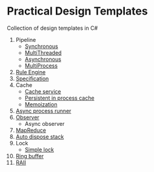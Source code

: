 # Practical Design Templates

Collection of design templates in C#

1. Pipeline
	- [Synchronous](src/DesignPatternsLibrary/Pipeline/Synchronous)
	- [MultiThreaded](src/DesignPatternsLibrary/Pipeline/MultiThreaded)
	- [Asynchronous](src/DesignPatternsLibrary/Pipeline/Asynchronous)
	- [MultiProcess](src/DesignPatternsLibrary/Pipeline/MultiProcess)
2. [Rule Engine](src/DesignPatternsLibrary/RuleEngine)
3. [Specification](src/DesignPatternsLibrary/Specification)
4. Cache
	- [Cache service](src/DesignPatternsLibrary/Cache/MemoryCacheService)
	- [Persistent in process cache](src/DesignPatternsLibrary/Cache/PersistentInProcessCache)
	- [Memoization](src/DesignPatternsLibrary/Cache/Memoization)
5. [Async process runner](src/DesignPatternsLibrary/ProcessRunner)
6. [Observer](src/DesignPatternsLibrary/Observer)
	- Async observer
7. [MapReduce](src/DesignPatternsLibrary/MapReduce)
8. [Auto dispose stack](src/DesignPatternsLibrary/Disposable/AutoDisposeStack.cs)
9. Lock
	- [Simple lock](src/DesignPatternsLibrary/Lock/SimpleLock)
10. [Ring buffer](src/DesignPatternsLibrary/RingBuffer)
11. [RAII](src/DesignPatternsLibrary/RAII)
